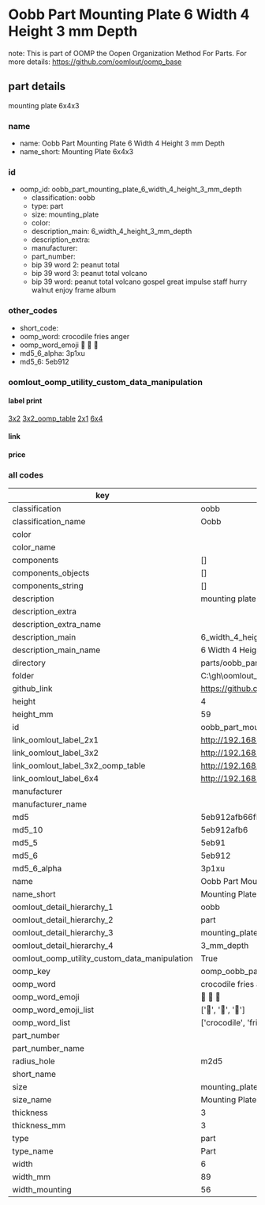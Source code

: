 # Oobb Part Mounting Plate 6 Width 4 Height 3 mm Depth  

note: This is part of OOMP the Oopen Organization Method For Parts. For more details: https://github.com/oomlout/oomp_base

##  part details
  



mounting plate 6x4x3



### name
* name: Oobb Part Mounting Plate 6 Width 4 Height 3 mm Depth
* name_short: Mounting Plate 6x4x3 
### id
* oomp_id: oobb_part_mounting_plate_6_width_4_height_3_mm_depth
  * classification: oobb
  * type: part
  * size: mounting_plate
  * color: 
  * description_main: 6_width_4_height_3_mm_depth
  * description_extra: 
  * manufacturer: 
  * part_number: 
  * bip 39 word 2: peanut total
  * bip 39 word 3: peanut total volcano
  * bip 39 word: peanut total volcano gospel great impulse staff hurry walnut enjoy frame album

### other_codes
* short_code: 
* oomp_word: crocodile fries anger
* oomp_word_emoji :crocodile: :fries: :anger:
* md5_6_alpha: 3p1xu
* md5_6: 5eb912






### oomlout_oomp_utility_custom_data_manipulation
#### label print
[3x2](http://192.168.1.245:1112/?label=oomp%203p1xu)
[3x2_oomp_table](http://192.168.1.108:1112/?label=oomp%203p1xu)
[2x1](http://192.168.1.242:1112/?label=oomp%203p1xu)
[6x4](http://192.168.1.55:1112/?label=oomp%203p1xu)    

#### link

                              

#### price







### all codes 
| key | value |  
| --- | --- |  
| classification | oobb |  
| classification_name | Oobb |  
| color |  |  
| color_name |  |  
| components | [] |  
| components_objects | [] |  
| components_string | [] |  
| description | mounting plate 6x4x3 |  
| description_extra |  |  
| description_extra_name |  |  
| description_main | 6_width_4_height_3_mm_depth |  
| description_main_name | 6 Width 4 Height 3 mm Depth |  
| directory | parts/oobb_part_mounting_plate_6_width_4_height_3_mm_depth |  
| folder | C:\gh\oomlout_oobb_version_4_generated_parts\things\oobb_part_mounting_plate_6_width_4_height_3_mm_depth |  
| github_link | https://github.com/oomlout/oomlout_oomp_part_src/tree/main/parts/oobb_part_mounting_plate_6_width_4_height_3_mm_depth |  
| height | 4 |  
| height_mm | 59 |  
| id | oobb_part_mounting_plate_6_width_4_height_3_mm_depth |  
| link_oomlout_label_2x1 | http://192.168.1.242:1112/?label=oomp%203p1xu |  
| link_oomlout_label_3x2 | http://192.168.1.245:1112/?label=oomp%203p1xu |  
| link_oomlout_label_3x2_oomp_table | http://192.168.1.108:1112/?label=oomp%203p1xu |  
| link_oomlout_label_6x4 | http://192.168.1.55:1112/?label=oomp%203p1xu |  
| manufacturer |  |  
| manufacturer_name |  |  
| md5 | 5eb912afb66fba81c8b3164deb79750f |  
| md5_10 | 5eb912afb6 |  
| md5_5 | 5eb91 |  
| md5_6 | 5eb912 |  
| md5_6_alpha | 3p1xu |  
| name | Oobb Part Mounting Plate 6 Width 4 Height 3 mm Depth |  
| name_short | Mounting Plate 6x4x3  |  
| oomlout_detail_hierarchy_1 | oobb |  
| oomlout_detail_hierarchy_2 | part |  
| oomlout_detail_hierarchy_3 | mounting_plate |  
| oomlout_detail_hierarchy_4 | 3_mm_depth |  
| oomlout_oomp_utility_custom_data_manipulation | True |  
| oomp_key | oomp_oobb_part_mounting_plate_6_width_4_height_3_mm_depth |  
| oomp_word | crocodile fries anger |  
| oomp_word_emoji | :crocodile: :fries: :anger: |  
| oomp_word_emoji_list | [':crocodile:', ':fries:', ':anger:'] |  
| oomp_word_list | ['crocodile', 'fries', 'anger'] |  
| part_number |  |  
| part_number_name |  |  
| radius_hole | m2d5 |  
| short_name |  |  
| size | mounting_plate |  
| size_name | Mounting Plate |  
| thickness | 3 |  
| thickness_mm | 3 |  
| type | part |  
| type_name | Part |  
| width | 6 |  
| width_mm | 89 |  
| width_mounting | 56 |  
